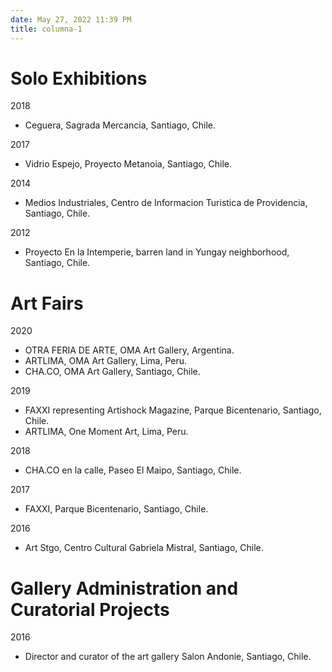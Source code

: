 ```yaml
---
date: May 27, 2022 11:39 PM
title: columna-1
---
```


# Solo Exhibitions

2018
* Ceguera, Sagrada Mercancia, Santiago, Chile.

2017
* Vidrio Espejo, Proyecto Metanoia, Santiago, Chile.

2014
* Medios Industriales, Centro de Informacion Turistica de Providencia, Santiago, Chile.

2012
* Proyecto En la Intemperie, barren land in Yungay neighborhood, Santiago, Chile.

# Art Fairs

2020
* OTRA FERIA DE ARTE, OMA Art Gallery, Argentina.
* ARTLIMA, OMA Art Gallery, Lima, Peru.
* CHA.CO, OMA Art Gallery, Santiago, Chile.

2019
* FAXXI representing Artishock Magazine, Parque Bicentenario, Santiago, Chile.
* ARTLIMA, One Moment Art, Lima, Peru.

2018
* CHA.CO en la calle, Paseo El Maipo, Santiago, Chile.

2017
* FAXXI, Parque Bicentenario, Santiago, Chile.

2016
* Art Stgo, Centro Cultural Gabriela Mistral, Santiago, Chile.

# Gallery Administration and Curatorial Projects

2016
* Director and curator of the art gallery Salon Andonie, Santiago, Chile.